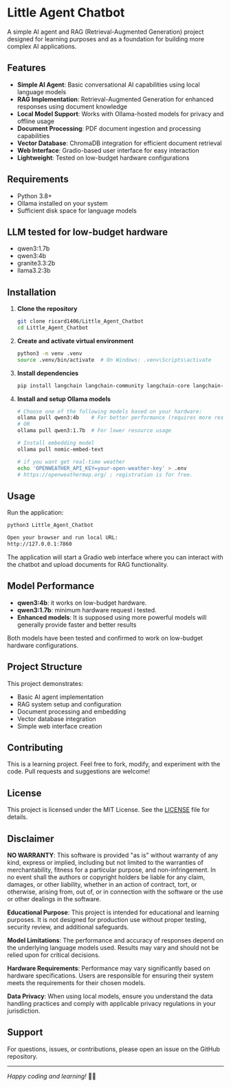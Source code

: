 ﻿# Little Agent Chatbot

A simple AI agent and RAG (Retrieval-Augmented Generation) project designed for learning purposes and as a foundation for building more complex AI applications.

## Features

- **Simple AI Agent**: Basic conversational AI capabilities using local language models
- **RAG Implementation**: Retrieval-Augmented Generation for enhanced responses using document knowledge
- **Local Model Support**: Works with Ollama-hosted models for privacy and offline usage
- **Document Processing**: PDF document ingestion and processing capabilities
- **Vector Database**: ChromaDB integration for efficient document retrieval
- **Web Interface**: Gradio-based user interface for easy interaction
- **Lightweight**: Tested on low-budget hardware configurations

## Requirements

- Python 3.8+
- Ollama installed on your system
- Sufficient disk space for language models

## LLM tested for low-budget hardware
- qwen3:1.7b
- qwen3:4b
- granite3.3:2b
- llama3.2:3b

## Installation

1. **Clone the repository**
   ```bash
   git clone ricard1406/Little_Agent_Chatbot
   cd Little_Agent_Chatbot
   ```

2. **Create and activate virtual environment**
   ```bash
   python3 -m venv .venv
   source .venv/bin/activate  # On Windows: .venv\Scripts\activate
   ```

3. **Install dependencies**
   ```bash
   pip install langchain langchain-community langchain-core langchain-ollama chromadb sentence-transformers pypdf python-dotenv unstructured[pdf] tiktoken gradio
   ```

4. **Install and setup Ollama models**
   ```bash
   # Choose one of the following models based on your hardware:
   ollama pull qwen3:4b    # For better performance (requires more resources)
   # OR
   ollama pull qwen3:1.7b  # For lower resource usage
   
   # Install embedding model
   ollama pull nomic-embed-text

   # if you want get real-time weather
   echo 'OPENWEATHER_API_KEY=your-open-weather-key' > .env
   # https://openweathermap.org/ ; registration is for free.
   ```

## Usage

Run the application:
```bash
python3 Little_Agent_Chatbot

Open your browser and run local URL:
http://127.0.0.1:7860
```

The application will start a Gradio web interface where you can interact with the chatbot and upload documents for RAG functionality.

## Model Performance

- **qwen3:4b**: it works on low-budget hardware.
- **qwen3:1.7b**: minimum hardware request i tested.
- **Enhanced models**: It is supposed using more powerful models will generally provide faster and better results

Both models have been tested and confirmed to work on low-budget hardware configurations.

## Project Structure

This project demonstrates:
- Basic AI agent implementation
- RAG system setup and configuration
- Document processing and embedding
- Vector database integration
- Simple web interface creation

## Contributing

This is a learning project. Feel free to fork, modify, and experiment with the code. Pull requests and suggestions are welcome!

## License

This project is licensed under the MIT License. See the [LICENSE](LICENSE) file for details.

## Disclaimer

**NO WARRANTY**: This software is provided "as is" without warranty of any kind, express or implied, including but not limited to the warranties of merchantability, fitness for a particular purpose, and non-infringement. In no event shall the authors or copyright holders be liable for any claim, damages, or other liability, whether in an action of contract, tort, or otherwise, arising from, out of, or in connection with the software or the use or other dealings in the software.

**Educational Purpose**: This project is intended for educational and learning purposes. It is not designed for production use without proper testing, security review, and additional safeguards.

**Model Limitations**: The performance and accuracy of responses depend on the underlying language models used. Results may vary and should not be relied upon for critical decisions.

**Hardware Requirements**: Performance may vary significantly based on hardware specifications. Users are responsible for ensuring their system meets the requirements for their chosen models.

**Data Privacy**: When using local models, ensure you understand the data handling practices and comply with applicable privacy regulations in your jurisdiction.

## Support

For questions, issues, or contributions, please open an issue on the GitHub repository.

---

*Happy coding and learning!* 🤖✨

